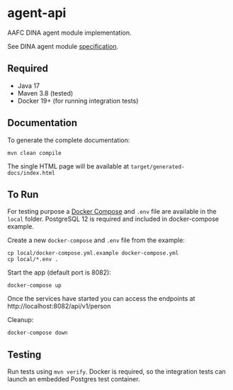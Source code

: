 # agent-api

AAFC DINA agent module implementation.

See DINA agent module [specification](https://dina-web.github.io/agent-specs/).

## Required

* Java 17
* Maven 3.8 (tested)
* Docker 19+ (for running integration tests)

## Documentation

To generate the complete documentation:
```
mvn clean compile
```

The single HTML page will be available at `target/generated-docs/index.html`

## To Run

For testing purpose a [Docker Compose](https://docs.docker.com/compose/) and `.env` file are available in the `local` folder.
PostgreSQL 12 is required and included in docker-compose example.

Create a new `docker-compose` and `.env` file from the example:
```
cp local/docker-compose.yml.example docker-compose.yml
cp local/*.env .
```

Start the app (default port is 8082):
```
docker-compose up
```

Once the services have started you can access the endpoints at http://localhost:8082/api/v1/person

Cleanup:
```
docker-compose down
```

## Testing

Run tests using `mvn verify`. Docker is required, so the integration tests can launch an embedded Postgres test container.
